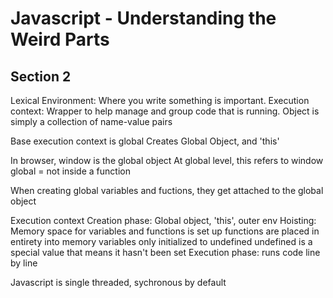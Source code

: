 # Javascript - Understanding the Weird Parts
## Section 2
Lexical Environment: Where you write something is important.
Execution context: Wrapper to help manage and group code that is running.
Object is simply a collection of name-value pairs

Base execution context is global
  Creates Global Object, and 'this'

In browser, window is the global object
At global level, this refers to window
global = not inside a function

When creating global variables and fuctions, they get attached to the global object

Execution context
  Creation phase: Global object, 'this', outer env
    Hoisting: Memory space for variables and functions is set up
      functions are placed in entirety into memory
      variables only initialized to undefined
        undefined is a special value that means it hasn't been set
  Execution phase: runs code line by line

Javascript is single threaded, sychronous by default

